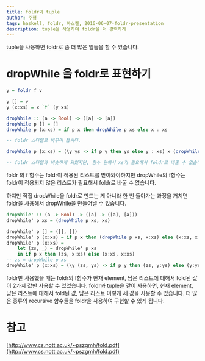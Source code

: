 ```yaml
---
title: foldr과 tuple
author: 주형
tags: haskell, foldr, 하스켈, 2016-06-07-foldr-presentation
description: tuple을 사용하여 foldr을 더 강력하게
---
```


tuple을 사용하면 foldr로 좀 더 많은 일들을 할 수 있습니다.

# dropWhile 을 foldr로 표현하기

```Haskell
y = foldr f v

y [] = v
y (x:xs) = x `f` (y xs)

dropWhile :: (a -> Bool) -> ([a] -> [a])
dropWhile p [] = []
dropWhile p (x:xs) = if p x then dropWhile p xs else x : xs

-- foldr 스타일로 바꾸어 봅시다.

dropWhile p (x:xs) = (\y ys -> if p y then ys else y : xs) x (dropWhile p xs)

-- foldr 스타일과 비슷하게 되었지만, 함수 안에서 xs가 필요해서 foldr로 바꿀 수 없습니다.
```

foldr 의 f 함수는 foldr이 적용된 리스트를 받아와야하지만 dropWhile의 f함수는 foldr이 적용되지 않은 리스트가 필요해서 foldr로 바꿀 수 없습니다.

하지만 직접 dropWhile을 foldr로 만드는 게 아니라 한 번 돌아가는 과정을 거치면 foldr을 사용해서 dropWhile을 만들어낼 수 있습니다.

```Haskell
dropWhile' :: (a -> Bool) -> ([a] -> ([a], [a]))
dropWhile' p xs = (dropWhile p xs, xs)

dropWhile' p [] = ([], [])
dropWhile' p (x:xs) = if p x then (dropWhile p xs, x:xs) else (x:xs, x:xs)
dropWhile' p (x:xs) =
    let (zs, _) = dropWhile' p xs
    in if p x then (zs, x:xs) else (x:xs, x:xs)
-- zs = dropWhile p xs 
dropWhile' p (x:xs) = (\y (zs, ys) -> if p y then (zs, y:ys) else (y:ys, y:ys)) x (dropWhile' p xs)
```

foldr만 사용했을 때는 foldr의 f함수가 현재 element, 남은 리스트에 대해서 fold된 값 이 2가지 값만 사용할 수 있었습니다. foldr과 tuple을 같이 사용하면, 현재 element, 남은 리스트에 대해서 fold된 값, 남은 리스트 이렇게 세 값을 사용할 수 있습니다. 더 많은 종류의 recursive 함수들을 foldr을 사용하여 구현할 수 있게 됩니다.

# 참고

[http://www.cs.nott.ac.uk/~pszgmh/fold.pdf](http://www.cs.nott.ac.uk/~pszgmh/fold.pdf)
